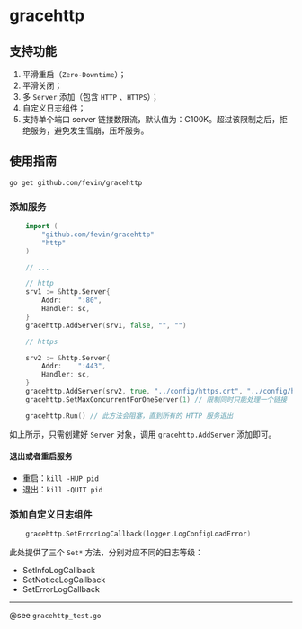 # gracehttp
## 支持功能
1. 平滑重启（`Zero-Downtime`）；
2. 平滑关闭；
3. 多 `Server` 添加（包含 `HTTP` 、`HTTPS`）；
4. 自定义日志组件；
5. 支持单个端口 server 链接数限流，默认值为：C100K。超过该限制之后，拒绝服务，避免发生雪崩，压坏服务。

## 使用指南
`go get github.com/fevin/gracehttp`

### 添加服务
```go
    import (
        "github.com/fevin/gracehttp"
        "http"
    )

    // ...

    // http
	srv1 := &http.Server{
		Addr:    ":80",
		Handler: sc,
	}
	gracehttp.AddServer(srv1, false, "", "")

    // https

	srv2 := &http.Server{
		Addr:    ":443",
		Handler: sc,
	}
	gracehttp.AddServer(srv2, true, "../config/https.crt", "../config/https.key")
    gracehttp.SetMaxConcurrentForOneServer(1) // 限制同时只能处理一个链接

	gracehttp.Run() // 此方法会阻塞，直到所有的 HTTP 服务退出
```

如上所示，只需创建好 `Server` 对象，调用 `gracehttp.AddServer` 添加即可。

#### 退出或者重启服务
* 重启：`kill -HUP pid`
* 退出：`kill -QUIT pid`

### 添加自定义日志组件
```go
	gracehttp.SetErrorLogCallback(logger.LogConfigLoadError)
```

此处提供了三个 `Set*` 方法，分别对应不同的日志等级：
* SetInfoLogCallback
* SetNoticeLogCallback
* SetErrorLogCallback

---
@see `gracehttp_test.go`
